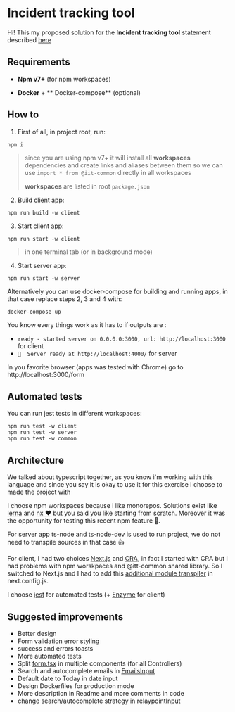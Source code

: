 
# Incident tracking tool
Hi! This my proposed solution for the **Incident tracking tool** statement described [here](./statement.md)


## Requirements

* **Npm v7+** (for npm workspaces)  
  
* **Docker** + ** Docker-compose** (optional)


## How to

 1. First of all, in project root, run:

```
npm i
```

> since you are using npm v7+ it will install all **workspaces** dependencies and create links and aliases between them so we can use `import * from @iit-common` directly in all workspaces
>
>**workspaces** are listed in root `package.json`

 2. Build client app:

```
npm run build -w client
```

 3. Start client app:

```
npm run start -w client
```
> in one terminal tab (or in background mode)

 4. Start server app:
```
npm run start -w server
```

Alternatively you can use docker-compose for building and running apps, in that case replace steps 2, 3 and 4 with:

    docker-compose up

You know every things work as it has to if outputs are :
* `ready - started server on 0.0.0.0:3000, url: http://localhost:3000` for client
*  `🚀  Server ready at http://localhost:4000/` for server

In you favorite browser (apps was tested with Chrome) go to http://localhost:3000/form

## Automated tests
You can run jest tests in different workspaces:
```
npm run test -w client
npm run test -w server
npm run test -w common
```

## Architecture
We talked about typescript together, as you know i'm working with this language and since you say it is okay to use it for this exercise I choose to made the project with

I choose npm workspaces because i like monorepos. Solutions exist like [lerna](https://github.com/lerna/lerna) and [nx ♥️](https://nx.dev/) but you said you like starting from scratch. Moreover it was the opportunity for testing this recent npm feature 🙂.

For server app ts-node and ts-node-dev is used to run project, we do not need to transpile sources in that case 👍

For client, I had two choices [Next.js](https://nextjs.org/) and [CRA](https://create-react-app.dev/docs/getting-started/), in fact I started with CRA but I had problems with npm worskpaces and @itt-common shared library. So I switched to Next.js and I had to add this [additional module transpiler](https://www.npmjs.com/package/next-transpile-modules) in next.config.js.

I choose [jest](https://jestjs.io/fr/) for automated tests (+ [Enzyme](https://enzymejs.github.io/enzyme/) for client)

## Suggested improvements

* Better design
* Form validation error styling
* success and errors toasts
* More automated tests
* Split [form.tsx](./client/pages/form.tsx) in multiple components (for all Controllers)
* Search and autocomplete emails in [EmailsInput](./client/components/EmailsInput.tsx)
* Default date to Today in date input
* Design Dockerfiles for production mode
* More description in Readme and more comments in code
* change search/autocomplete strategy in relaypointInput
